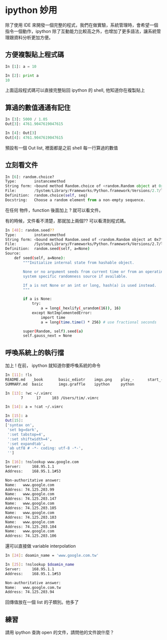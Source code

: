 # ipython 妙用

除了使用 IDE 來開發一個完整的程式，我們在做實驗，系統管理時，會希望一個指令一個動作，ipython 除了互動能力比較高之外，也增加了更多語法，讓系統管理跟資料分析更加方便。

## 方便複製貼上程式碼

```python
In [1]: a = 10

In [2]: print a
10
```

上面這段程式碼可以直接完整貼回 ipython 的 shell, 他知道你在複製貼上

## 算過的數值通通有記住

```python
In [3]: 5000 / 1.05
Out[3]: 4761.9047619047615

In [4]: Out[3]
Out[4]: 4761.9047619047615
```

預設有一個 Out list, 裡面都是之前 shell 每一行算過的數值

## 立刻看文件

```python
In [6]: random.choice?
Type:        instancemethod
String form: <bound method Random.choice of <random.Random object at 0x7f8c8107ba20>>
File:        /System/Library/Frameworks/Python.framework/Versions/2.7/lib/python2.7/random.py
Definition:  random.choice(self, seq)
Docstring:   Choose a random element from a non-empty sequence.
```
在任何 物件，function 後面加上 ?  就可以看文件。

有的時候，文件看不清楚，那就加上兩個?? 可以看清到程式碼。
```bash
In [48]: random.seed??
Type:        instancemethod
String form: <bound method Random.seed of <random.Random object at 0x7f8c8107ba20>>
File:        /System/Library/Frameworks/Python.framework/Versions/2.7/lib/python2.7/random.py
Definition:  random.seed(self, a=None)
Source:
    def seed(self, a=None):
        """Initialize internal state from hashable object.

        None or no argument seeds from current time or from an operating
        system specific randomness source if available.

        If a is not None or an int or long, hash(a) is used instead.
        """

        if a is None:
            try:
                a = long(_hexlify(_urandom(16)), 16)
            except NotImplementedError:
                import time
                a = long(time.time() * 256) # use fractional seconds

        super(Random, self).seed(a)
        self.gauss_next = None
```

## 呼喚系統上的執行擋

加上 ! 在前， ipython 就知道你要呼喚系統的命令

```bash
In [11]: !ls
README.md	_book		basic_ediotr	imgs.png	play_-		start_-
SUMMARY.md	basic		imgs.graffle	ipython		python

In [13]: !wc ~/.vimrc
       7      17     103 /Users/tim/.vimrc

In [14]: a = !cat ~/.vimrc

In [15]: a
Out[15]:
['syntax on',
 'set bg=dark',
 ':set tabstop=4',
 ':set shiftwidth=4',
 ':set expandtab',
 'ab utf8 # -*- coding: utf-8 -*-',
 '']

In [16]: !nslookup www.google.com
Server:		168.95.1.1
Address:	168.95.1.1#53

Non-authoritative answer:
Name:	www.google.com
Address: 74.125.203.99
Name:	www.google.com
Address: 74.125.203.147
Name:	www.google.com
Address: 74.125.203.105
Name:	www.google.com
Address: 74.125.203.103
Name:	www.google.com
Address: 74.125.203.104
Name:	www.google.com
Address: 74.125.203.106

```
還可以直接做 variable interpolation

```bash
In [24]: doamin_name = 'www.google.com.tw'

In [25]: !nslookup $doamin_name
Server:		168.95.1.1
Address:	168.95.1.1#53

Non-authoritative answer:
Name:	www.google.com.tw
Address: 74.125.203.94
```

回傳值放在一個 list 的子類別。他多了

## 練習

請用 ipython 查詢 open 的文件，請問他的文件說什麼？


